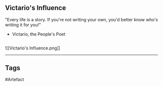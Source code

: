 ## Victario's Influence
"Every life is a story.
If you're not writing your own,
you'd better know who's writing it for you!"
- Victario, the People's Poet
## 
![[Victario's Influence.png]]

---
## Tags
#Artefact
